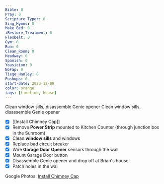 ```yaml
---
Bible: 0
Pray: 0
Scripture_Typer: 0
Sing_Hymns: 0
Make_Bed: 0
iRestore_Treatment: 0
Flexbelt: 0
Gym: 0
Run: 0
Clean_Room: 0
Headway: 0
Spanish: 0
Yousicion: 0
NoFap: 0
Tiege_Hanley: 0
Pushups: 0
start-date: 2023-12-09
color: orange
tags: [timeline, house]
---
```

<span 
	  class='ob-timelines' 
	  data-title='Install Chimney Cap' 
	  data-img = 'https://lh3.googleusercontent.com/pw/ABLVV85FZhQH8g8ma2sHwKCaJPrVsI6mdQHCLlrPtWdUxrQfI0GRc00UXb9WNIdbts8HO_abzuFDImEkSvaYDlUsk5537iR1iujw0IXEbKFiCohITgyLE7sajc3CeXUOGngxFBFz61NZMKBvgt4B-RSxDkpm8g=w700-h1245-s-no-gm?authuser=0'> 
</span><span 
	  class='ob-timelines' 
	  data-title='Remove Kitchen Power Strip' 
	  data-img = 'https://lh3.googleusercontent.com/pw/ABLVV84-FvFDo2xAjzUXHMtsDrX93UDvfMWRIZKbikIaQAX7VoeC2qRpto1RzrTYIEE5DcMXWKR4Tnhidi7ntVdpnEKyq9BUScVOmpprkJGw7U2oHXrboZE09nkN0SA0Rko7Fr58lZOMdDWwytAt0zCz7NbtKg=w700-h1245-s-no-gm?authuser=0'> 
</span><span 
	  class='ob-timelines' 
	  data-title='Wire Garage Door Opener sensors'
	  data-img = 'https://lh3.googleusercontent.com/pw/ABLVV87F3KhHIaaiN29mcDXrVcQDUKSyEvrZtkQUCI12sgBf8HVTur1bmrywIAZmQ6EU-ZbKbRUX33pP2yahv1GvEDlJ1o6cMRu-dCuehg1xNdGqCNiieVpehP1NsBkWdDKIIkJiTK0Qx84iYdOhf82x-aEQ4g=w700-h1245-s-k-no-gm?authuser=0'>
</span><span 
	  class='ob-timelines' 
	  data-title='Patch holes in the wall' 
	  data-img = 'https://lh3.googleusercontent.com/pw/ABLVV86xZ7Nkhrk-fFRaneYhYuHRlIDdWD89e6rsbJvD--DJuifTvdw1jCtZb9OmUQEZbQv4MyG2oXttvGiYXbaLIx7MDdlHpnwkgXZLpGlnuNOk3wHY9cLdKKvGemf4hl-2VNUEUmvszJFnWwtW5z2GdVdZog=w700-h1245-s-k-no-gm?authuser=0'>
	  Clean window sills, disassemble Genie opener
</span><span 
	  class='ob-timelines' 
	  data-title='Replace bad circuit breaker' 
	  data-img = 'https://lh3.googleusercontent.com/pw/ABLVV85OfAHamli335aaIf8fMdlNnzMqE5mn1yBDSsh3Mr-ynCGkxOBsFs4IMCv4dTwcYSWy61kclIDcU3XR-ZDCW3rJodq4eMREBv-OK3dUuNrA6ITR0PcXCvh8VK6RdgIAzvacCtqyC7zjteKX5av8qW5Icg=w700-h1245-s-k-no-gm?authuser=0'>
	  Clean window sills, disassemble Genie opener
</span>
- [x] [[Install Chimney Cap]]
- [x] Remove **Power Strip** mounted to Kitchen Counter (through junction box in the Sunroom)
- [x] Clean **window sills** and windows
- [x] Replace bad circuit breaker
- [x] Wire **Garage Door Opener** sensors through the wall
- [x] Mount Garage Door button
- [x] Disassemble Genie opener and drop off at Brian's house
- [x] Patch holes in the wall

Google Photos: [Install Chimney Cap](https://photos.app.goo.gl/ofimiskjfKwSAE1Y8)
